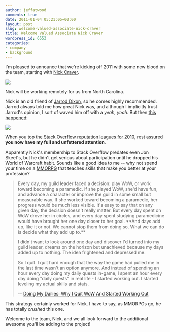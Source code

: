 ```yaml
---
author: jeffatwood
comments: true
date: 2011-01-04 05:21:05+00:00
layout: post
slug: welcome-valued-associate-nick-craver
title: Welcome Valued Associate Nick Craver
wordpress_id: 6553
categories:
- company
- background
---
```


I'm pleased to announce that we're kicking off 2011 with some new blood on the team, starting with [Nick Craver](http://stackoverflow.com/users/13249/nick-craver).

![](/blog/images/2011-01-04-welcome-valued-associate-nick-craver/nick-craver-photo.jpg)

Nick will be working remotely for us from North Carolina.

Nick is an old friend of [Jarrod Dixon](http://blog.stackoverflow.com/2009/01/welcome-stack-overflow-valued-associate-00002/), so he comes highly recommended. Jarrod always told me how great Nick was, and although I implicitly trust Jarrod's opinion, I sort of waved him off with a _yeah, yeah._ But then [this happened](http://stackexchange.com/leagues/1/year/stackoverflow/2010-01-01):

[![](/blog/images/2011-01-04-welcome-valued-associate-nick-craver/stack-overflow-rep-league-2010.png)](http://stackexchange.com/leagues/1/year/stackoverflow/2010-01-01)

When you top [the Stack Overflow reputation leagues for 2010](http://stackexchange.com/leagues/1/year/stackoverflow/2010-01-01), rest assured **you now have my full and unfettered attention**.

Apparently Nick's membership to Stack Overflow predates even Jon Skeet's, but he didn't get serious about participation until he dropped his World of Warcraft habit. Sounds like a good idea to me -- why not spend your time on a [MMORPG](http://en.wikipedia.org/wiki/Massively_multiplayer_online_role-playing_game) that teaches skills that make you better at your profession?



<blockquote>
Every day, my guild leader faced a decision: play WoW, or work toward becoming a paramedic. If she played WoW, she'd have fun, and advance a character or improve the guild in some small but measurable way. If she worked toward becoming a paramedic, her progress would be much less visible. It's easy to say that on any given day, the decision doesn't really matter. But every day spent on WoW drove her in circles, and every day spent studying paramedicine would have brought her one day closer to her goal. **And days add up, like it or not. We cannot stop them from doing so. What we can do is decide what they add up to.**

> 
> 
I didn't want to look around one day and discover I'd turned into my guild leader, dreams on the horizon but unachieved because my days added up to nothing. The idea frightened and depressed me.

> 
> 
So I quit. I quit hard enough that the way the game had pulled me in the last time wasn't an option anymore. And instead of spending an hour every day doing my daily quests in-game, I spent an hour every day doing "daily quests" in real life - I started working out. I started leveling my actual skills and stats.

> 
> 
-- [Doing My Dailies: Why I Quit WoW And Started Working Out](http://www.pixelpoppers.com/2010/12/doing-my-dailies-why-i-quit-wow-and.html)
</blockquote>



This strategy certainly worked for Nick.  I have to say, as MMORPGs go, he has totally _crushed_ this one.

Welcome to the team, Nick, and we all look forward to the additional awesome you'll be adding to the project!
